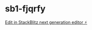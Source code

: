 # sb1-fjqrfy

[Edit in StackBlitz next generation editor ⚡️](https://stackblitz.com/~/github.com/Haniwa078/sb1-fjqrfy)